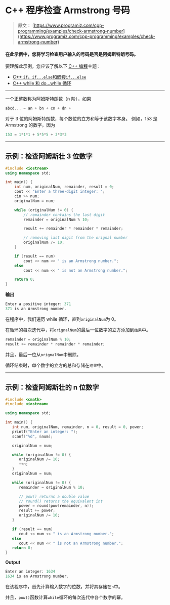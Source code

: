 # C++ 程序检查 Armstrong 号码

> 原文： [https://www.programiz.com/cpp-programming/examples/check-armstrong-number](https://www.programiz.com/cpp-programming/examples/check-armstrong-number)

#### 在此示例中，您将学习检查用户输入的号码是否是阿姆斯特朗号码。

要理解此示例，您应该了解以下 [C++ 编程](/cpp-programming "C++ tutorial")主题：

*   [C++ `if`，`if...else`和嵌套`if...else`](/cpp-programming/if-else)
*   [C++ while 和 do...while 循环](/cpp-programming/do-while-loop)

* * *

一个正整数称为阿姆斯特朗数（n 阶），如果

```cpp
abcd... = an + bn + cn + dn +
```

对于 3 位的阿姆斯特朗数，每个数位的立方和等于该数字本身。 例如，153 是 Armstrong 的数字，因为

```cpp
153 = 1*1*1 + 5*5*5 + 3*3*3 
```

* * *

## 示例：检查阿姆斯壮 3 位数字

```cpp
#include <iostream>
using namespace std;

int main() {
    int num, originalNum, remainder, result = 0;
    cout << "Enter a three-digit integer: ";
    cin >> num;
    originalNum = num;

    while (originalNum != 0) {
        // remainder contains the last digit
        remainder = originalNum % 10;

        result += remainder * remainder * remainder;

        // removing last digit from the orignal number
        originalNum /= 10;
    }

    if (result == num)
        cout << num << " is an Armstrong number.";
    else
        cout << num << " is not an Armstrong number.";

    return 0;
}
```

**输出**

```cpp
Enter a positive integer: 371
371 is an Armstrong number.
```

在程序中，我们遍历 while 循环，直到`originalNum`为 0。

在循环的每次迭代中，将`orignalNum`的最后一位数字的立方添加到`结果`中。

```cpp
remainder = originalNum % 10;        
result += remainder * remainder * remainder;
```

并且，最后一位从`orignalNum`中删除。

循环结束时，单个数字的立方的总和存储在`结果`中。

* * *

## 示例：检查阿姆斯壮的 n 位数字

```cpp
#include <cmath>
#include <iostream>

using namespace std;

int main() {
   int num, originalNum, remainder, n = 0, result = 0, power;
   printf("Enter an integer: ");
   scanf("%d", &num);

   originalNum = num;

   while (originalNum != 0) {
      originalNum /= 10;
      ++n;
   }
   originalNum = num;

   while (originalNum != 0) {
      remainder = originalNum % 10;

      // pow() returns a double value
      // round() returns the equivalent int
      power = round(pow(remainder, n));
      result += power;
      originalNum /= 10;
   }

   if (result == num)
      cout << num << " is an Armstrong number.";
   else
      cout << num << " is not an Armstrong number.";
   return 0;
}
```

**Output**

```cpp
Enter an integer: 1634
1634 is an Armstrong number.
```

在该程序中，首先计算输入数字的位数，并将其存储在`n`中。

并且，`pow()`函数计算`while`循环的每次迭代中各个数字的幂。